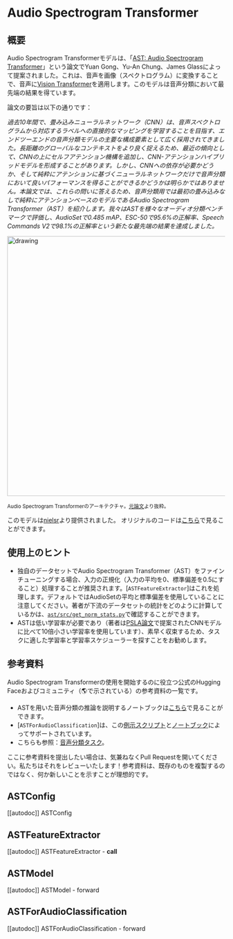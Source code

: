 <!--Copyright 2022 The HuggingFace Team. All rights reserved.

Licensed under the Apache License, Version 2.0 (the "License"); you may not use this file except in compliance with
the License. You may obtain a copy of the License at

http://www.apache.org/licenses/LICENSE-2.0

Unless required by applicable law or agreed to in writing, software distributed under the License is distributed on
an "AS IS" BASIS, WITHOUT WARRANTIES OR CONDITIONS OF ANY KIND, either express or implied. See the License for the
specific language governing permissions and limitations under the License.

⚠️ Note that this file is in Markdown but contain specific syntax for our doc-builder (similar to MDX) that may not be
rendered properly in your Markdown viewer.

-->

# Audio Spectrogram Transformer

## 概要

Audio Spectrogram Transformerモデルは、「[AST: Audio Spectrogram Transformer](https://arxiv.org/abs/2104.01778)」という論文でYuan Gong、Yu-An Chung、James Glassによって提案されました。これは、音声を画像（スペクトログラム）に変換することで、音声に[Vision Transformer](vit)を適用します。このモデルは音声分類において最先端の結果を得ています。

論文の要旨は以下の通りです：

*過去10年間で、畳み込みニューラルネットワーク（CNN）は、音声スペクトログラムから対応するラベルへの直接的なマッピングを学習することを目指す、エンドツーエンドの音声分類モデルの主要な構成要素として広く採用されてきました。長距離のグローバルなコンテキストをより良く捉えるため、最近の傾向として、CNNの上にセルフアテンション機構を追加し、CNN-アテンションハイブリッドモデルを形成することがあります。しかし、CNNへの依存が必要かどうか、そして純粋にアテンションに基づくニューラルネットワークだけで音声分類において良いパフォーマンスを得ることができるかどうかは明らかではありません。本論文では、これらの問いに答えるため、音声分類用では最初の畳み込みなしで純粋にアテンションベースのモデルであるAudio Spectrogram Transformer（AST）を紹介します。我々はASTを様々なオーディオ分類ベンチマークで評価し、AudioSetで0.485 mAP、ESC-50で95.6%の正解率、Speech Commands V2で98.1%の正解率という新たな最先端の結果を達成しました。*

<img src="https://huggingface.co/datasets/huggingface/documentation-images/resolve/main/transformers/model_doc/audio_spectogram_transformer_architecture.png"
alt="drawing" width="600"/>

<small> Audio Spectrogram Transformerのアーキテクチャ。<a href="https://arxiv.org/abs/2104.01778">元論文</a>より抜粋。</small>

このモデルは[nielsr](https://huggingface.co/nielsr)より提供されました。
オリジナルのコードは[こちら](https://github.com/YuanGongND/ast)で見ることができます。

## 使用上のヒント

- 独自のデータセットでAudio Spectrogram Transformer（AST）をファインチューニングする場合、入力の正規化（入力の平均を0、標準偏差を0.5にすること）処理することが推奨されます。[`ASTFeatureExtractor`]はこれを処理します。デフォルトではAudioSetの平均と標準偏差を使用していることに注意してください。著者が下流のデータセットの統計をどのように計算しているかは、[`ast/src/get_norm_stats.py`](https://github.com/YuanGongND/ast/blob/master/src/get_norm_stats.py)で確認することができます。
- ASTは低い学習率が必要であり（著者は[PSLA論文](https://arxiv.org/abs/2102.01243)で提案されたCNNモデルに比べて10倍小さい学習率を使用しています）、素早く収束するため、タスクに適した学習率と学習率スケジューラーを探すことをお勧めします。

## 参考資料

Audio Spectrogram Transformerの使用を開始するのに役立つ公式のHugging Faceおよびコミュニティ（🌎で示されている）の参考資料の一覧です。

<PipelineTag pipeline="audio-classification"/>

- ASTを用いた音声分類の推論を説明するノートブックは[こちら](https://github.com/NielsRogge/Transformers-Tutorials/tree/master/AST)で見ることができます。
- [`ASTForAudioClassification`]は、この[例示スクリプト](https://github.com/huggingface/transformers/tree/main/examples/pytorch/audio-classification)と[ノートブック](https://colab.research.google.com/github/huggingface/notebooks/blob/main/examples/audio_classification.ipynb)によってサポートされています。
- こちらも参照：[音声分類タスク](../tasks/audio_classification)。

ここに参考資料を提出したい場合は、気兼ねなくPull Requestを開いてください。私たちはそれをレビューいたします！参考資料は、既存のものを複製するのではなく、何か新しいことを示すことが理想的です。

## ASTConfig

[[autodoc]] ASTConfig

## ASTFeatureExtractor

[[autodoc]] ASTFeatureExtractor
    - __call__

## ASTModel

[[autodoc]] ASTModel
    - forward

## ASTForAudioClassification

[[autodoc]] ASTForAudioClassification
    - forward
